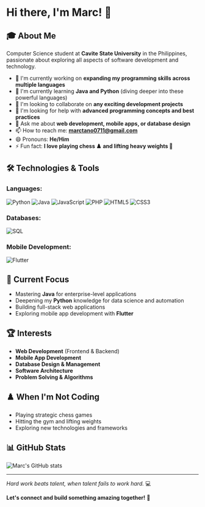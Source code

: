 # Hi there, I'm Marc! 👋

<!--
**marctano/marctano** is a ✨ _special_ ✨ repository because its `README.md` (this file) appears on your GitHub profile.
-->

## 🎓 About Me
Computer Science student at **Cavite State University** in the Philippines, passionate about exploring all aspects of software development and technology.

- 🔭 I'm currently working on **expanding my programming skills across multiple languages**
- 🌱 I'm currently learning **Java and Python** (diving deeper into these powerful languages)
- 👯 I'm looking to collaborate on **any exciting development projects**
- 🤔 I'm looking for help with **advanced programming concepts and best practices**
- 💬 Ask me about **web development, mobile apps, or database design**
- 📫 How to reach me: **marctano0711@gmail.com**
- 😄 Pronouns: **He/Him**
- ⚡ Fun fact: **I love playing chess ♟️ and lifting heavy weights 💪**

## 🛠️ Technologies & Tools

### Languages:
![Python](https://img.shields.io/badge/Python-3776AB?style=for-the-badge&logo=python&logoColor=white)
![Java](https://img.shields.io/badge/Java-ED8B00?style=for-the-badge&logo=java&logoColor=white)
![JavaScript](https://img.shields.io/badge/JavaScript-F7DF1E?style=for-the-badge&logo=javascript&logoColor=black)
![PHP](https://img.shields.io/badge/PHP-777BB4?style=for-the-badge&logo=php&logoColor=white)
![HTML5](https://img.shields.io/badge/HTML5-E34F26?style=for-the-badge&logo=html5&logoColor=white)
![CSS3](https://img.shields.io/badge/CSS3-1572B6?style=for-the-badge&logo=css3&logoColor=white)

### Databases:
![SQL](https://img.shields.io/badge/SQL-4479A1?style=for-the-badge&logo=mysql&logoColor=white)

### Mobile Development:
![Flutter](https://img.shields.io/badge/Flutter-02569B?style=for-the-badge&logo=flutter&logoColor=white)

## 🎯 Current Focus
- Mastering **Java** for enterprise-level applications
- Deepening my **Python** knowledge for data science and automation
- Building full-stack web applications
- Exploring mobile app development with **Flutter**

## 🏆 Interests
- **Web Development** (Frontend & Backend)
- **Mobile App Development**
- **Database Design & Management**
- **Software Architecture**
- **Problem Solving & Algorithms**

## ♟️ When I'm Not Coding
- Playing strategic chess games
- Hitting the gym and lifting weights
- Exploring new technologies and frameworks

## 📊 GitHub Stats
![Marc's GitHub stats](https://github-readme-stats.vercel.app/api?username=marctano&show_icons=true&theme=radical)

---

*Hard work beats talent, when talent fails to work hard.* 💻

**Let's connect and build something amazing together!** 🚀
